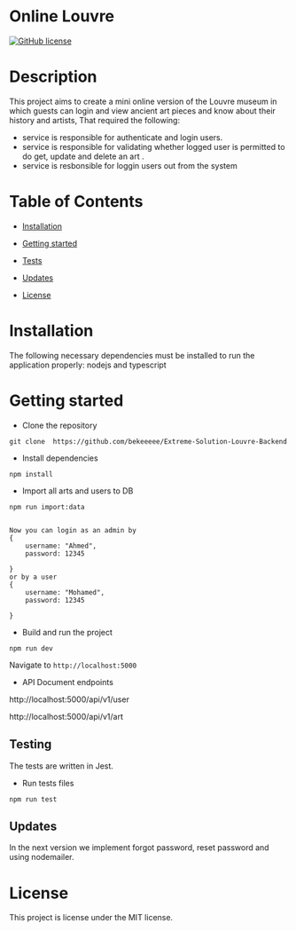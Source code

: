 # Online Louvre

[![GitHub license](https://img.shields.io/badge/license-MIT-blue.svg)](https://github.com/bekeeeee/Extreme-Solution-Louvre-Backend)

# Description

This project aims to create a mini online version of the Louvre museum in which guests can login and
view ancient art pieces and know about their history and artists, That required the following:

- service is responsible for authenticate and login users.
- service is responsible for validating whether logged user is permitted to do get, update and delete an art .
- service is resbonsible for loggin users out from the system

# Table of Contents

- [Installation](#installation)

- [Getting started](#gettinStarted)

- [Tests](#tests)

- [Updates](#updates)

- [License](#license)

# Installation

The following necessary dependencies must be installed to run the application properly: nodejs and typescript

# Getting started

- Clone the repository

```
git clone  https://github.com/bekeeeee/Extreme-Solution-Louvre-Backend
```

- Install dependencies

```
npm install
```

- Import all arts and users to DB

```
npm run import:data
```

```

Now you can login as an admin by
{
    username: "Ahmed",
    password: 12345

}
or by a user
{
    username: "Mohamed",
    password: 12345

}
```

- Build and run the project

```
npm run dev
```

Navigate to `http://localhost:5000`

- API Document endpoints

http://localhost:5000/api/v1/user

http://localhost:5000/api/v1/art

## Testing

The tests are written in Jest.

- Run tests files

```
npm run test

```

## Updates

In the next version we implement forgot password, reset password and using nodemailer.

# License

This project is license under the MIT license.
